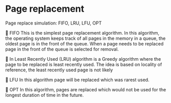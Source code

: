 # Page replacement
Page replace simulation: FIFO, LRU, LFU, OPT

:large_blue_diamond: FIFO This is the simplest page replacement algorithm. In this algorithm, the operating system keeps track of all pages in the memory in a queue, the oldest page is in the front of the queue. When a page needs to be replaced page in the front of the queue is selected for removal.

:large_blue_diamond: In Least Recently Used (LRU) algorithm is a Greedy algorithm where the page to be replaced is least recently used. The idea is based on locality of reference, the least recently used page is not likely

:large_blue_diamond: LFU In this algorithm page will be replaced which was rarest used.

:large_blue_diamond: OPT In this algorithm, pages are replaced which would not be used for the longest duration of time in the future.

